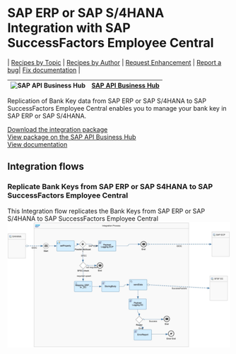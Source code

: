 # SAP ERP or SAP S/4HANA Integration with SAP SuccessFactors Employee Central

\| [Recipes by Topic](../../readme.md ) \| [Recipes by Author](../../author.md ) \| [Request Enhancement](https://github.com/SAP-samples/cloud-integration-flow/issues/new?assignees=&labels=Recipe%20Fix,enhancement&template=recipe-request.md&title=Improve%20SAP%20ERP%20or%20SAP%20S/4HANA%20Integration%20with%20SAP%20SuccessFactors%20Employee%20Central) \| [Report a bug](https://github.com/SAP-samples/cloud-integration-flow/issues/new?assignees=&labels=Recipe%20Fix,bug&template=bug_report.md&title=Issue%20with%20SAP%20ERP%20or%20SAP%20S/4HANA%20Integration%20with%20SAP%20SuccessFactors%20Employee%20Central)\| [Fix documentation](https://github.com/SAP-samples/cloud-integration-flow/issues/new?assignees=&labels=Recipe%20Fix,documentation&template=bug_report.md&title=Docu%20fix%20SAP%20ERP%20or%20SAP%20S/4HANA%20Integration%20with%20SAP%20SuccessFactors%20Employee%20Central) \|

 ![SAP API Business Hub](https://github.com/SAPAPIBusinessHub.png?size=50 ) | [SAP API Business Hub](https://api.sap.com/allcommunity) |
 ----|----| 

<p>Replication of Bank Key data from SAP ERP or SAP S/4HANA to SAP SuccessFactors Employee Central enables you to manage your bank key in SAP ERP or SAP S/4HANA.</p>

[Download the integration package](SAPERPorSAPS4HANAIntegrationwithSAPSuccessFactorsEmployeeCentralBankKey.zip)\
[View package on the SAP API Business Hub](https://api.sap.com/package/SAPERPorSAPS4HANAIntegrationwithSAPSuccessFactorsEmployeeCentralBankKey)\
[View documentation](SAPERPorSAPS4HANAIntegrationwithSAPSuccessFactorsEmployeeCentralBankKey.pdf)
 ## Integration flows
### Replicate Bank Keys from SAP ERP or SAP S4HANA to SAP SuccessFactors Employee Central
This Integration flow replicates the Bank Keys from SAP ERP or SAP S/4HANA to SAP SuccessFactors Employee Central \
 ![input-image](Replicate_Bank_Keys_from_SAP_ERP_or_SAP_S4HANA_to_SAP_SuccessFactors_Employee_Central.jpg)
